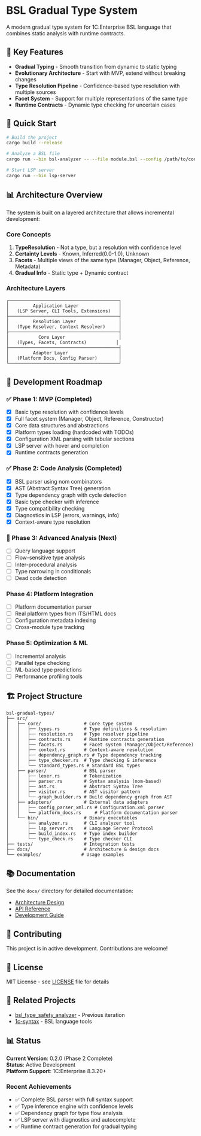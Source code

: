 # BSL Gradual Type System

A modern gradual type system for 1C:Enterprise BSL language that combines static analysis with runtime contracts.

## 🎯 Key Features

- **Gradual Typing** - Smooth transition from dynamic to static typing
- **Evolutionary Architecture** - Start with MVP, extend without breaking changes
- **Type Resolution Pipeline** - Confidence-based type resolution with multiple sources
- **Facet System** - Support for multiple representations of the same type
- **Runtime Contracts** - Dynamic type checking for uncertain cases

## 🚀 Quick Start

```bash
# Build the project
cargo build --release

# Analyze a BSL file
cargo run --bin bsl-analyzer -- --file module.bsl --config /path/to/config

# Start LSP server
cargo run --bin lsp-server
```

## 📊 Architecture Overview

The system is built on a layered architecture that allows incremental development:

### Core Concepts

1. **TypeResolution** - Not a type, but a resolution with confidence level
2. **Certainty Levels** - Known, Inferred(0.0-1.0), Unknown
3. **Facets** - Multiple views of the same type (Manager, Object, Reference, Metadata)
4. **Gradual Info** - Static type + Dynamic contract

### Architecture Layers

```
┌─────────────────────────────────────────┐
│         Application Layer               │
│   (LSP Server, CLI Tools, Extensions)   │
├─────────────────────────────────────────┤
│         Resolution Layer                │
│   (Type Resolver, Context Resolver)     │
├─────────────────────────────────────────┤
│           Core Layer                    │
│   (Types, Facets, Contracts)           │
├─────────────────────────────────────────┤
│         Adapter Layer                   │
│   (Platform Docs, Config Parser)        │
└─────────────────────────────────────────┘
```

## 🔄 Development Roadmap

### ✅ Phase 1: MVP (Completed)
- [x] Basic type resolution with confidence levels
- [x] Full facet system (Manager, Object, Reference, Constructor)
- [x] Core data structures and abstractions
- [x] Platform types loading (hardcoded with TODOs)
- [x] Configuration XML parsing with tabular sections
- [x] LSP server with hover and completion
- [x] Runtime contracts generation

### ✅ Phase 2: Code Analysis (Completed)
- [x] BSL parser using nom combinators
- [x] AST (Abstract Syntax Tree) generation
- [x] Type dependency graph with cycle detection
- [x] Basic type checker with inference
- [x] Type compatibility checking
- [x] Diagnostics in LSP (errors, warnings, info)
- [x] Context-aware type resolution

### 🚀 Phase 3: Advanced Analysis (Next)
- [ ] Query language support
- [ ] Flow-sensitive type analysis
- [ ] Inter-procedural analysis
- [ ] Type narrowing in conditionals
- [ ] Dead code detection

### Phase 4: Platform Integration
- [ ] Platform documentation parser
- [ ] Real platform types from ITS/HTML docs
- [ ] Configuration metadata indexing
- [ ] Cross-module type tracking

### Phase 5: Optimization & ML
- [ ] Incremental analysis
- [ ] Parallel type checking
- [ ] ML-based type predictions
- [ ] Performance profiling tools

## 🏗️ Project Structure

```
bsl-gradual-types/
├── src/
│   ├── core/                # Core type system
│   │   ├── types.rs         # Type definitions & resolution
│   │   ├── resolution.rs    # Type resolver pipeline
│   │   ├── contracts.rs     # Runtime contracts generation
│   │   ├── facets.rs        # Facet system (Manager/Object/Reference)
│   │   ├── context.rs       # Context-aware resolution
│   │   ├── dependency_graph.rs # Type dependency tracking
│   │   ├── type_checker.rs  # Type checking & inference
│   │   └── standard_types.rs # Standard BSL types
│   ├── parser/              # BSL parser
│   │   ├── lexer.rs         # Tokenization
│   │   ├── parser.rs        # Syntax analysis (nom-based)
│   │   ├── ast.rs           # Abstract Syntax Tree
│   │   ├── visitor.rs       # AST visitor pattern
│   │   └── graph_builder.rs # Build dependency graph from AST
│   ├── adapters/            # External data adapters
│   │   ├── config_parser_xml.rs # Configuration.xml parser
│   │   └── platform_docs.rs     # Platform documentation parser
│   └── bin/                 # Binary executables
│       ├── analyzer.rs      # CLI analyzer tool
│       ├── lsp_server.rs    # Language Server Protocol
│       ├── build_index.rs   # Type index builder
│       └── type_check.rs    # Type checker CLI
├── tests/                   # Integration tests
├── docs/                    # Architecture & design docs
└── examples/               # Usage examples
```

## 📚 Documentation

See the `docs/` directory for detailed documentation:

- [Architecture Design](docs/ARCHITECTURE.md)
- [API Reference](docs/API.md)
- [Development Guide](docs/DEVELOPMENT.md)

## 🤝 Contributing

This project is in active development. Contributions are welcome!

## 📄 License

MIT License - see [LICENSE](LICENSE) file for details

## 🔗 Related Projects

- [bsl_type_safety_analyzer](https://github.com/yourusername/bsl_type_safety_analyzer) - Previous iteration
- [1c-syntax](https://github.com/1c-syntax) - BSL language tools

## 📊 Status

**Current Version**: 0.2.0 (Phase 2 Complete)  
**Status**: Active Development  
**Platform Support**: 1C:Enterprise 8.3.20+

### Recent Achievements
- ✅ Complete BSL parser with full syntax support
- ✅ Type inference engine with confidence levels
- ✅ Dependency graph for type flow analysis
- ✅ LSP server with diagnostics and autocomplete
- ✅ Runtime contract generation for gradual typing